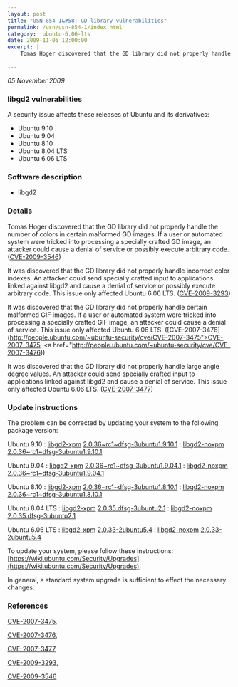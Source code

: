 ```yaml
---
layout: post
title: "USN-854-1&#58; GD library vulnerabilities"
permalink: /usn/usn-854-1/index.html
category:  ubuntu-6.06-lts
date: 2009-11-05 12:00:00
excerpt: |
    Tomas Hoger discovered that the GD library did not properly handle the number of colors in certain malformed GD images. If a user or automated system were tricked into processing a specially crafted GD image, an attacker could cause a denial of service or possibly execute arbitrary code. ([CVE-2009-3546](http://people.ubuntu.com/~ubuntu-security/cve/CVE-2009-3546))
    
--- 
```

 
 

*05 November 2009*

### libgd2 vulnerabilities

A security issue affects these releases of Ubuntu and its derivatives:

* Ubuntu 9.10
* Ubuntu 9.04
* Ubuntu 8.10
* Ubuntu 8.04 LTS
* Ubuntu 6.06 LTS

### Software description

* libgd2 

### Details

Tomas Hoger discovered that the GD library did not properly handle the number of colors in certain malformed GD images. If a user or automated system were tricked into processing a specially crafted GD image, an attacker could cause a denial of service or possibly execute arbitrary code. ([CVE-2009-3546](http://people.ubuntu.com/~ubuntu-security/cve/CVE-2009-3546))

It was discovered that the GD library did not properly handle incorrect color indexes. An attacker could send specially crafted input to applications linked against libgd2 and cause a denial of service or possibly execute arbitrary code. This issue only affected Ubuntu 6.06 LTS. ([CVE-2009-3293](http://people.ubuntu.com/~ubuntu-security/cve/CVE-2009-3293))

It was discovered that the GD library did not properly handle certain malformed GIF images. If a user or automated system were tricked into processing a specially crafted GIF image, an attacker could cause a denial of service. This issue only affected Ubuntu 6.06 LTS. ([CVE-2007-3476](http://people.ubuntu.com/~ubuntu-security/cve/CVE-2007-3475">CVE-2007-3475</a>, <a href="http://people.ubuntu.com/~ubuntu-security/cve/CVE-2007-3476))

It was discovered that the GD library did not properly handle large angle degree values. An attacker could send specially crafted input to applications linked against libgd2 and cause a denial of service. This issue only affected Ubuntu 6.06 LTS. ([CVE-2007-3477](http://people.ubuntu.com/~ubuntu-security/cve/CVE-2007-3477)) 

### Update instructions

The problem can be corrected by updating your system to the following package version:

Ubuntu 9.10
 : [libgd2-xpm](https://launchpad.net/ubuntu/+source/libgd2) <span> [2.0.36~rc1~dfsg-3ubuntu1.9.10.1](https://launchpad.net/ubuntu/+source/libgd2/2.0.36~rc1~dfsg-3ubuntu1.9.10.1) </span> 
 : [libgd2-noxpm](https://launchpad.net/ubuntu/+source/libgd2) <span> [2.0.36~rc1~dfsg-3ubuntu1.9.10.1](https://launchpad.net/ubuntu/+source/libgd2/2.0.36~rc1~dfsg-3ubuntu1.9.10.1) </span> 

Ubuntu 9.04
 : [libgd2-xpm](https://launchpad.net/ubuntu/+source/libgd2) <span> [2.0.36~rc1~dfsg-3ubuntu1.9.04.1](https://launchpad.net/ubuntu/+source/libgd2/2.0.36~rc1~dfsg-3ubuntu1.9.04.1) </span> 
 : [libgd2-noxpm](https://launchpad.net/ubuntu/+source/libgd2) <span> [2.0.36~rc1~dfsg-3ubuntu1.9.04.1](https://launchpad.net/ubuntu/+source/libgd2/2.0.36~rc1~dfsg-3ubuntu1.9.04.1) </span> 

Ubuntu 8.10
 : [libgd2-xpm](https://launchpad.net/ubuntu/+source/libgd2) <span> [2.0.36~rc1~dfsg-3ubuntu1.8.10.1](https://launchpad.net/ubuntu/+source/libgd2/2.0.36~rc1~dfsg-3ubuntu1.8.10.1) </span> 
 : [libgd2-noxpm](https://launchpad.net/ubuntu/+source/libgd2) <span> [2.0.36~rc1~dfsg-3ubuntu1.8.10.1](https://launchpad.net/ubuntu/+source/libgd2/2.0.36~rc1~dfsg-3ubuntu1.8.10.1) </span> 

Ubuntu 8.04 LTS
 : [libgd2-xpm](https://launchpad.net/ubuntu/+source/libgd2) <span> [2.0.35.dfsg-3ubuntu2.1](https://launchpad.net/ubuntu/+source/libgd2/2.0.35.dfsg-3ubuntu2.1) </span> 
 : [libgd2-noxpm](https://launchpad.net/ubuntu/+source/libgd2) <span> [2.0.35.dfsg-3ubuntu2.1](https://launchpad.net/ubuntu/+source/libgd2/2.0.35.dfsg-3ubuntu2.1) </span> 

Ubuntu 6.06 LTS
 : [libgd2-xpm](https://launchpad.net/ubuntu/+source/libgd2) <span> [2.0.33-2ubuntu5.4](https://launchpad.net/ubuntu/+source/libgd2/2.0.33-2ubuntu5.4) </span> 
 : [libgd2-noxpm](https://launchpad.net/ubuntu/+source/libgd2) <span> [2.0.33-2ubuntu5.4](https://launchpad.net/ubuntu/+source/libgd2/2.0.33-2ubuntu5.4) </span> 

To update your system, please follow these instructions: [https://wiki.ubuntu.com/Security/Upgrades](https://wiki.ubuntu.com/Security/Upgrades).

In general, a standard system upgrade is sufficient to effect the necessary changes. 

### References

 
 [CVE-2007-3475](http://people.ubuntu.com/~ubuntu-security/cve/CVE-2007-3475), 

 [CVE-2007-3476](http://people.ubuntu.com/~ubuntu-security/cve/CVE-2007-3476), 

 [CVE-2007-3477](http://people.ubuntu.com/~ubuntu-security/cve/CVE-2007-3477), 

 [CVE-2009-3293](http://people.ubuntu.com/~ubuntu-security/cve/CVE-2009-3293), 

 [CVE-2009-3546](http://people.ubuntu.com/~ubuntu-security/cve/CVE-2009-3546)
 

